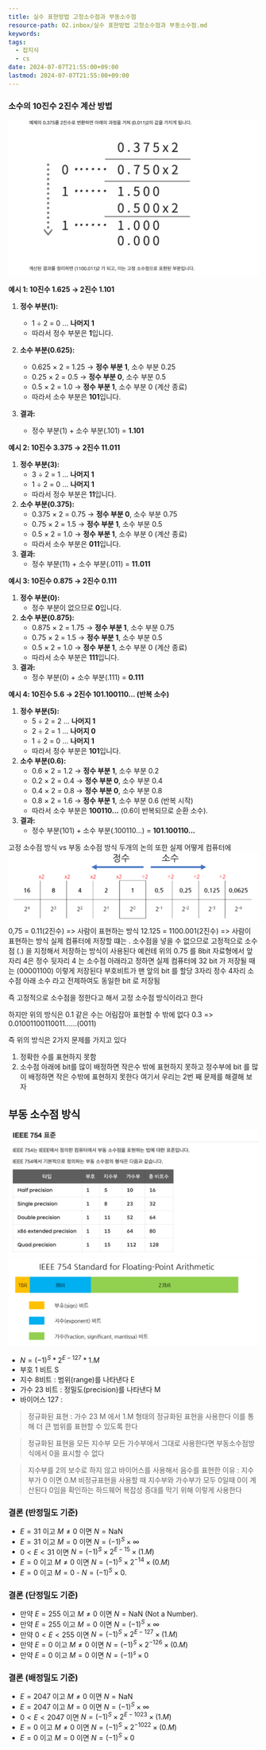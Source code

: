 ```yaml
---
title: 실수 표현방법 고정소수점과 부동소수점
resource-path: 02.inbox/실수 표현방법 고정소수점과 부동소수점.md
keywords:
tags:
  - 잡지식
  - cs
date: 2024-07-07T21:55:00+09:00
lastmod: 2024-07-07T21:55:00+09:00
---
```

### 소수의 10진수 2진수 계산 방법
![Pasted image 20250408173559](../08.media/20250408173559.png)

**예시 1: 10진수 1.625 → 2진수 1.101**  
1. **정수 부분(1):**  
   - 1 ÷ 2 = 0 ... **나머지 1**  
   - 따라서 정수 부분은 **1**입니다.  

2. **소수 부분(0.625):**  
   - 0.625 × 2 = 1.25 → **정수 부분 1**, 소수 부분 0.25  
   - 0.25 × 2 = 0.5 → **정수 부분 0**, 소수 부분 0.5  
   - 0.5 × 2 = 1.0 → **정수 부분 1**, 소수 부분 0 (계산 종료)  
   - 따라서 소수 부분은 **101**입니다.  

3. **결과:**  
   - 정수 부분(1) + 소수 부분(.101) = **1.101**

**예시 2: 10진수 3.375 → 2진수 11.011**  
1. **정수 부분(3):**  
   - 3 ÷ 2 = 1 ... **나머지 1**  
   - 1 ÷ 2 = 0 ... **나머지 1**  
   - 따라서 정수 부분은 **11**입니다. 
2. **소수 부분(0.375):**  
   - 0.375 × 2 = 0.75 → **정수 부분 0**, 소수 부분 0.75  
   - 0.75 × 2 = 1.5 → **정수 부분 1**, 소수 부분 0.5  
   - 0.5 × 2 = 1.0 → **정수 부분 1**, 소수 부분 0 (계산 종료)  
   - 따라서 소수 부분은 **011**입니다. 
3. **결과:**  
   - 정수 부분(11) + 소수 부분(.011) = **11.011**

**예시 3: 10진수 0.875 → 2진수 0.111**  
1. **정수 부분(0):**  
   - 정수 부분이 없으므로 **0**입니다. 
2. **소수 부분(0.875):**  
   - 0.875 × 2 = 1.75 → **정수 부분 1**, 소수 부분 0.75  
   - 0.75 × 2 = 1.5 → **정수 부분 1**, 소수 부분 0.5  
   - 0.5 × 2 = 1.0 → **정수 부분 1**, 소수 부분 0 (계산 종료)  
   - 따라서 소수 부분은 **111**입니다.  
3. **결과:**  
   - 정수 부분(0) + 소수 부분(.111) = **0.111**

**예시 4: 10진수 5.6 → 2진수 101.100110... (반복 소수)**  
1. **정수 부분(5):**  
   - 5 ÷ 2 = 2 ... **나머지 1**  
   - 2 ÷ 2 = 1 ... **나머지 0**  
   - 1 ÷ 2 = 0 ... **나머지 1**  
   - 따라서 정수 부분은 **101**입니다.  
2. **소수 부분(0.6):**  
   - 0.6 × 2 = 1.2 → **정수 부분 1**, 소수 부분 0.2  
   - 0.2 × 2 = 0.4 → **정수 부분 0**, 소수 부분 0.4  
   - 0.4 × 2 = 0.8 → **정수 부분 0**, 소수 부분 0.8  
   - 0.8 × 2 = 1.6 → **정수 부분 1**, 소수 부분 0.6 (반복 시작)  
   - 따라서 소수 부분은 **100110...** (0.6이 반복되므로 순환 소수).  
3. **결과:**  
   - 정수 부분(101) + 소수 부분(.100110...) = **101.100110...**



고정 소수점 방식 vs 부동 소수점 방식 두개의 논의
또한 실제 어떻게 컴퓨터에![](../08.media/20240707215506.png)0,75 = 0.11(2진수) => 사람이 표현하는 방식
12.125 = 1100.001(2진수) => 사람이 표현하는 방식
실제 컴퓨터에 저장할 떄는 . 소수점을 넣을 수 없으므로 고정적으로 소수점 (.) 을 지정해서 저장하는 방식이 사용된다
예컨테 위의 0.75 를 8bit 자료형에서 앞자리 4은 정수 뒷자리 4 는 소수점 아래라고 정하면 실제 컴퓨터에 32 bit 가 저장될 때는 (00001100) 이렇게 저장된다 부호비트가 맨 앞의 bit 를 할당 3자리 정수 4자리 소수점 아래 소수 라고 전제하여도 동일한 bit 로 저장됨

즉 고정적으로 소수점을 정한다고 해서 고정 소수점 방식이라고 한다

하지만 위의 방식은 0.1 같은 수는 어림잡아 표현할 수 밖에 없다
0.3 => 0.01001100110011......(0011)

즉 위의 방식은 2가지 문제를 가지고 있다
1. 정확한 수를 표현하지 못함
2. 소수점 아래에 bit를 많이 배정하면 작은수 밖에 표현하지 못하고 정수부에 bit 를 많이 배정하면 작은 수밖에 표현하지 못한다
여기서 우리는 2번 째 문제를 해결해 보자



## 부동 소수점 방식
![Pasted image 20250408173683](../08.media/20250408173683.png)
![Pasted image 20240707220729](../08.media/20240707220729.png)
- $N = (-1)^S * 2^{E-127} * 1.M$
- 부호 1 비트 S
- 지수 8비트 : 범위(range)를 나타낸다 E
- 가수 23 비트 : 정밀도(precision)를 나타낸다 M 
- 바이어스 127 : 


> 정규화된 표현 : 가수 23 M 에서 1.M 형태의 정규화된 표현을 사용한다 이를 통해 더 큰 범위를 표현할 수 있도록 한다

> 정규화된 표현을 모든 지수부 모든 가수부에서 그대로 사용한다면 부동소수점방식에서 0을 표시할 수 없다 

> 지수부를 2의 보수로 하지 않고 바이어스를 사용해서 음수를 표현한 이유 : 
> 지수부가 0 이면 0.M 비정규표현을 사용할 때 지수부와 가수부가 모두 0일때 0이 계산된다 
> 0임을 확인하는 하드웨어 복잡성 증대를 막기 위해 이렇게 사용한다



### 결론 (반정밀도 기준)
- $E = 31$ 이고 $M \neq 0$ 이면 $N = \text{NaN}$
- $E = 31$ 이고  $M = 0$ 이면 $N = (-1)^S \times \infty$
- $0 < E < 31$  이면 $N = (-1)^S \times 2^{E - 15} \times (1.M)$
- $E = 0$ 이고 $M \neq 0$ 이면 $N = (-1)^S \times 2^{-14} \times (0.M)$
- $E = 0$ 이고 $M = 0$  - $N = (-1)^S \times 0$.  
### 결론 (단정밀도 기준)
- 만약 $E = 255$ 이고 $M\neq0$ 이면 $N =\text{NaN}$ (Not a Number).
- 만약 $E = 255$ 이고 $M = 0$ 이면 $N=(-1)^S \times \infty$ 
- 만약 $0<E<255$ 이면   $N=(-1)^S \times 2^{E-127}\times(1.M)$
- 만약 $E=0$ 이고 $M \neq 0$ 이면 $N=(-1)^S \times 2^{-126} \times (0.M)$
- 만약 $E = 0$ 이고 $M=0$ 이면 $N=(-1)^s \times 0$
### 결론 (배정밀도 기준)
- $E = 2047$ 이고 $M \neq 0$ 이면 $N = \text{NaN}$
- $E = 2047$ 이고 $M = 0$ 이면 $N = (-1)^S \times \infty$
- $0 < E < 2047$ 이면 $N = (-1)^S \times 2^{E - 1023} \times (1.M)$
- $E = 0$ 이고 $M \neq 0$ 이면 $N = (-1)^S \times 2^{-1022} \times (0.M)$
- $E = 0$ 이고 $M = 0$ 이면 $N = (-1)^S \times 0$